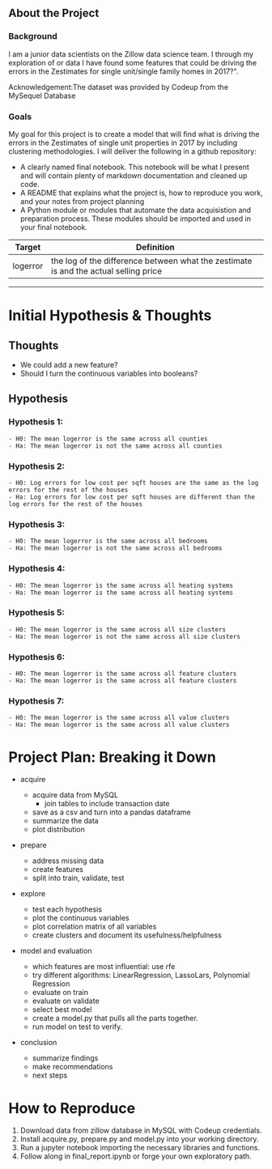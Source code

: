 ## About the Project

### Background

I am a junior data scientists on the Zillow data science team. I through my exploration of or data I have found some features that could be driving the errors in the Zestimates for single unit/single family homes in 2017?". 


Acknowledgement:The dataset was provided by Codeup from the MySequel Database

### Goals

My goal for this project is to create a model that will find what is driving the errors in the Zestimates of single unit properties in 2017 by including clustering methodologies. I will deliver the following in a github repository:

- A clearly named final notebook. This notebook will be what I present and will contain plenty of markdown documentation and cleaned up code.
- A README that explains what the project is, how to reproduce you work, and your notes from project planning
- A Python module or modules that automate the data acquisistion and preparation process. These modules should be imported and used in your final notebook.



| Target   | Definition                                                                           |
| -------- | ------------------------------------------------------------------------------------ |
| logerror | the log of the difference between what the zestimate is and the actual selling price |
------------------------------------


# Initial Hypothesis & Thoughts

## Thoughts

- We could add a new feature?
- Should I turn the continuous variables into booleans?

## Hypothesis

### Hypothesis 1:

    - H0: The mean logerror is the same across all counties
    - Ha: The mean logerror is not the same across all counties

### Hypothesis 2:

    - H0: Log errors for low cost per sqft houses are the same as the log errors for the rest of the houses
    - Ha: Log errors for low cost per sqft houses are different than the log errors for the rest of the houses

### Hypothesis 3:

    - H0: The mean logerror is the same across all bedrooms
    - Ha: The mean logerror is not the same across all bedrooms

### Hypothesis 4:

    - H0: The mean logerror is the same across all heating systems
    - Ha: The mean logerror is the same across all heating systems

### Hypothesis 5:

    - H0: The mean logerror is the same across all size clusters
    - Ha: The mean logerror is not the same across all size clusters

### Hypothesis 6:

    - H0: The mean logerror is the same across all feature clusters
    - Ha: The mean logerror is the same across all feature clusters

### Hypothesis 7:

    - H0: The mean logerror is the same across all value clusters
    - Ha: The mean logerror is the same across all value clusters


# Project Plan: Breaking it Down

- acquire

    - acquire data from MySQL
        - join tables to include transaction date
    - save as a csv and turn into a pandas dataframe
    - summarize the data
    - plot distribution

- prepare

    - address missing data
    - create features
    - split into train, validate, test
    
- explore

    - test each hypothesis
    - plot the continuous variables
    - plot correlation matrix of all variables
    - create clusters and document its usefulness/helpfulness

- model and evaluation

    - which features are most influential: use rfe
    - try different algorithms: LinearRegression, LassoLars, Polynomial Regression
    - evaluate on train
    - evaluate on validate
    - select best model
    - create a model.py that pulls all the parts together.
    - run model on test to verify.

- conclusion

    - summarize findings
    - make recommendations
    - next steps


# How to Reproduce

1. Download data from zillow database in MySQL with Codeup credentials.
2. Install acquire.py, prepare.py and model.py into your working directory.
3. Run a jupyter notebook importing the necessary libraries and functions.
4. Follow along in final_report.ipynb or forge your own exploratory path.
